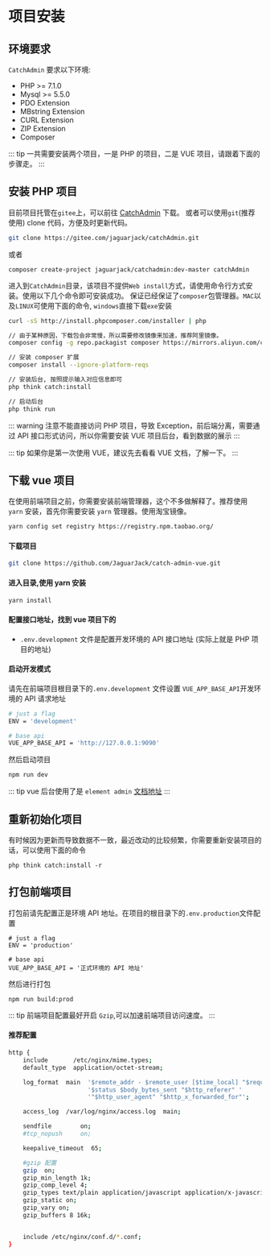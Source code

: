 # 项目安装
## 环境要求
`CatchAdmin` 要求以下环境:

- PHP >= 7.1.0 
- Mysql >= 5.5.0
- PDO Extension
- MBstring Extension
- CURL Extension
- ZIP Extension
- Composer

::: tip
一共需要安装两个项目，一是 PHP 的项目，二是 VUE 项目，请跟着下面的步骤走。
:::
## 安装 PHP 项目
目前项目托管在`gitee`上，可以前往 [CatchAdmin](https://gitee.com/jaguarjack/catchAdmin) 下载。
或者可以使用`git`(推荐使用) clone 代码，方便及时更新代码。
```sh
git clone https://gitee.com/jaguarjack/catchAdmin.git
```
或者
```
composer create-project jaguarjack/catchadmin:dev-master catchAdmin
```

进入到`CatchAdmin`目录，该项目不提供`Web install`方式，请使用命令行方式安装。使用以下几个命令即可安装成功。
保证已经保证了`composer`包管理器。`MAC`以及`LINUX`可使用下面的命令, `windows`直接下载`exe`安装

```sh
curl -sS http://install.phpcomposer.com/installer | php

// 由于某种原因，下载包会非常慢，所以需要修改镜像来加速，推荐阿里镜像。
composer config -g repo.packagist composer https://mirrors.aliyun.com/composer/

// 安装 composer 扩展
composer install --ignore-platform-reqs

// 安装后台, 按照提示输入对应信息即可
php think catch:install

// 启动后台
php think run
```
::: warning
注意不能直接访问 PHP 项目，导致 Exception，前后端分离，需要通过 API 接口形式访问，所以你需要安装 VUE 项目后台，看到数据的展示
:::


::: tip
如果你是第一次使用 VUE，建议先去看看 VUE 文档，了解一下。
:::
## 下载 vue 项目
在使用前端项目之前，你需要安装前端管理器，这个不多做解释了。推荐使用`yarn` 安装，首先你需要安装 `yarn` 管理器。使用淘宝镜像。
```sh
yarn config set registry https://registry.npm.taobao.org/
```
#### 下载项目
```sh
git clone https://github.com/JaguarJack/catch-admin-vue.git
```

#### 进入目录,使用 yarn 安装
```sh
yarn install
```

#### 配置接口地址，找到 vue 项目下的 
- `.env.development` 文件是配置开发环境的 API 接口地址 (实际上就是 PHP 项目的地址)

#### 启动开发模式
请先在前端项目根目录下的`.env.development` 文件设置 `VUE_APP_BASE_API`开发环境的 API 请求地址
```sh
# just a flag
ENV = 'development'

# base api
VUE_APP_BASE_API = 'http://127.0.0.1:9090'
```
然后启动项目
```sh
npm run dev
```

::: tip
vue 后台使用了是 `element admin` [文档地址](https://panjiachen.gitee.io/vue-element-admin-site/zh/)
:::

## 重新初始化项目
有时候因为更新而导致数据不一致，最近改动的比较频繁，你需要重新安装项目的话，可以使用下面的命令
```
php think catch:install -r
```

## 打包前端项目
打包前请先配置正是环境 API 地址。在项目的根目录下的`.env.production`文件配置
```
# just a flag
ENV = 'production'

# base api
VUE_APP_BASE_API = '正式环境的 API 地址'
```
然后进行打包
```
npm run build:prod
```
::: tip
前端项目配置最好开启 `Gzip`,可以加速前端项目访问速度。
:::
#### 推荐配置
```sh
http {
    include       /etc/nginx/mime.types;
    default_type  application/octet-stream;

    log_format  main  '$remote_addr - $remote_user [$time_local] "$request" '
                      '$status $body_bytes_sent "$http_referer" '
                      '"$http_user_agent" "$http_x_forwarded_for"';

    access_log  /var/log/nginx/access.log  main;

    sendfile        on;
    #tcp_nopush     on;

    keepalive_timeout  65;

    #gzip 配置
    gzip  on;
    gzip_min_length 1k;
    gzip_comp_level 4;
    gzip_types text/plain application/javascript application/x-javascript text/css application/xml text/javascript ;
    gzip_static on;
    gzip_vary on;
    gzip_buffers 8 16k;


    include /etc/nginx/conf.d/*.conf;
}
```
